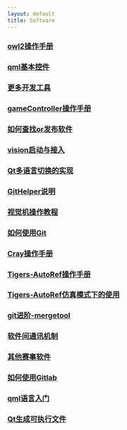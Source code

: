 ```yaml
---
layout: default 
title: Software
---
```

### [owl2操作手册](Software/owl2操作手册)
### [qml基本控件](Software/qml基本控件)
### [更多开发工具](Software/更多开发工具)
### [gameController操作手册](Software/gameController操作手册)
### [如何查找or发布软件](Software/如何查找or发布软件)
### [vision启动与接入](Software/vision启动与接入)
### [Qt多语言切换的实现](Software/Qt多语言切换的实现)
### [GitHelper说明](Software/GitHelper说明)
### [视觉机操作教程](Software/视觉机操作教程)
### [如何使用Git](Software/如何使用Git)
### [Cray操作手册](Software/Cray操作手册)
### [Tigers-AutoRef操作手册](Software/Tigers-AutoRef操作手册)
### [Tigers-AutoRef仿真模式下的使用](Software/Tigers-AutoRef仿真模式下的使用)
### [git进阶-mergetool](Software/git进阶-mergetool)
### [软件间通讯机制](Software/软件间通讯机制)
### [其他赛事软件](Software/其他赛事软件)
### [如何使用Gitlab](Software/如何使用Gitlab)
### [qml语言入门](Software/qml语言入门)
### [Qt生成可执行文件](Software/Qt生成可执行文件)
